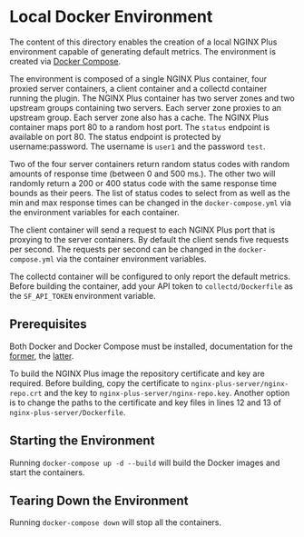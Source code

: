 # Local Docker Environment

The content of this directory enables the creation of a local NGINX Plus environment capable of generating default
metrics. The environment is created via [Docker Compose](https://docs.docker.com/compose/).

The environment is composed of a single NGINX Plus container, four proxied server containers, a client container
and a collectd container running the plugin.
The NGINX Plus container has two server zones and two upstream groups containing two servers. Each server zone proxies
to an upstream group. Each server zone also has a cache. The NGINX Plus container maps port 80 to a random host port.
The `status` endpoint is available on port 80. The status endpoint is protected by username:password. The username is
`user1` and the password `test`.

Two of the four server containers return random status codes with random amounts of response time
(between 0 and 500 ms.). The other two will randomly return a 200 or 400 status code with the same response time bounds
as their peers. The list of status codes to select from as well as the min and max response times can be changed in the
`docker-compose.yml` via the environment variables for each container.

The client container will send a request to each NGINX Plus port that is proxying to the server containers. By default
the client sends five requests per second. The requests per second can be changed in the `docker-compose.yml` via
the container environment variables.

The collectd container will be configured to only report the default metrics. Before building the container, add
your API token to `collectd/Dockerfile` as the `SF_API_TOKEN` environment variable.

## Prerequisites

Both Docker and Docker Compose must be installed, documentation for the
[former](https://docs.docker.com/engine/installation/), the [latter](https://docs.docker.com/compose/install/).

To build the NGINX Plus image the repository certificate and key are required. Before building,
copy the certificate to `nginx-plus-server/nginx-repo.crt` and the key to `nginx-plus-server/nginx-repo.key`.
Another option is to change the paths to the certificate and key files in lines 12 and 13 of
`nginx-plus-server/Dockerfile`.

## Starting the Environment

Running `docker-compose up -d --build` will build the Docker images and start the containers.

## Tearing Down the Environment

Running `docker-compose down` will stop all the containers.
